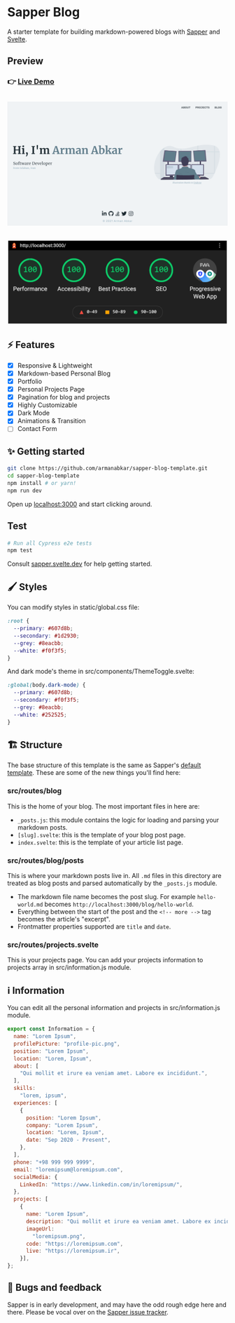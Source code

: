 # Sapper Blog

A starter template for building markdown-powered blogs with [Sapper](https://github.com/sveltejs/sapper) and [Svelte](https://github.com/sveltejs/svelte).

## Preview

### 👉 [Live Demo](https://armanabkar.ir/)

<h2 align="center">
  <img src="./screenshot.png" alt="sapper-blog" width="600px" />
  <br>
</h2>

<h2 align="center">
  <img src="./lighthouse-performance.png" alt="lighthouse-performance" width="500px" />
  <br>
</h2>

## ⚡ Features

- [x] Responsive & Lightweight
- [x] Markdown-based Personal Blog 
- [x] Portfolio
- [x] Personal Projects Page
- [x] Pagination for blog and projects
- [x] Highly Customizable
- [x] Dark Mode
- [x] Animations & Transition
- [ ] Contact Form

## ✨ Getting started

```bash
git clone https://github.com/armanabkar/sapper-blog-template.git
cd sapper-blog-template
npm install # or yarn!
npm run dev
```

Open up [localhost:3000](http://localhost:3000) and start clicking around.

## Test
```bash
# Run all Cypress e2e tests
npm test
```

Consult [sapper.svelte.dev](https://sapper.svelte.dev) for help getting started.


## 🖌 Styles

You can modify styles in static/global.css file:

```css
:root {
  --primary: #607d8b;
  --secondary: #1d2930;
  --grey: #8eacbb;
  --white: #f0f3f5;
}
```

And dark mode's theme in src/components/ThemeToggle.svelte:

```css
:global(body.dark-mode) {
  --primary: #607d8b;
  --secondary: #f0f3f5;
  --grey: #8eacbb;
  --white: #252525;
}
```

## 🏗 Structure

The base structure of this template is the same as Sapper's [default template](https://github.com/sveltejs/sapper-template/). These are some of the new things you'll find here:

### src/routes/blog

This is the home of your blog. The most important files in here are:

- `_posts.js`: this module contains the logic for loading and parsing your markdown posts.
- `[slug].svelte`: this is the template of your blog post page.
- `index.svelte`: this is the template of your article list page.

### src/routes/blog/posts

This is where your markdown posts live in. All `.md` files in this directory are treated as blog posts and parsed automatically by the `_posts.js` module.

- The markdown file name becomes the post slug. For example `hello-world.md` becomes `http://localhost:3000/blog/hello-world`.
- Everything between the start of the post and the `<!-- more -->` tag becomes the article's "excerpt".
- Frontmatter properties supported are `title` and `date`.

### src/routes/projects.svelte

This is your projects page. You can add your projects information to projects array in src/information.js module.

## ℹ️ Information

You can edit all the personal information and projects in src/information.js module.

```js
export const Information = {
  name: "Lorem Ipsum",
  profilePicture: "profile-pic.png",
  position: "Lorem Ipsum",
  location: "Lorem, Ipsum",
  about: [
    "Qui mollit et irure ea veniam amet. Labore ex incididunt.",
  ],
  skills:
    "lorem, ipsum",
  experiences: [
    {
      position: "Lorem Ipsum",
      company: "Lorem Ipsum",
      location: "Lorem, Ipsum",
      date: "Sep 2020 - Present",
    },
  ],
  phone: "+98 999 999 9999",
  email: "loremipsum@loremipsum.com",
  socialMedia: {
    LinkedIn: "https://www.linkedin.com/in/loremipsum/",
  },
  projects: [
    {
      name: "Lorem Ipsum",
      description: "Qui mollit et irure ea veniam amet. Labore ex incididunt.",
      imageUrl:
        "loremipsum.png",
      code: "https://loremipsum.com",
      live: "https://loremipsum.ir",
    }],
};
```

## 🐛 Bugs and feedback

Sapper is in early development, and may have the odd rough edge here and there. Please be vocal over on the [Sapper issue tracker](https://github.com/sveltejs/sapper/issues).
